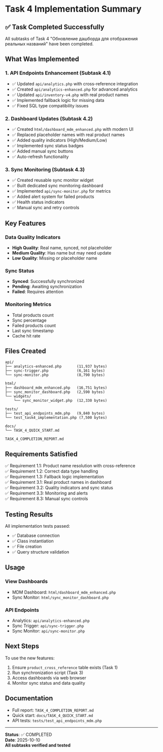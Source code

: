 # Task 4 Implementation Summary

## ✅ Task Completed Successfully

All subtasks of Task 4 "Обновление дашборда для отображения реальных названий" have been completed.

## What Was Implemented

### 1. API Endpoints Enhancement (Subtask 4.1)

- ✅ Updated `api/analytics.php` with cross-reference integration
- ✅ Created `api/analytics-enhanced.php` for advanced analytics
- ✅ Updated `api/inventory-v4.php` with real product names
- ✅ Implemented fallback logic for missing data
- ✅ Fixed SQL type compatibility issues

### 2. Dashboard Updates (Subtask 4.2)

- ✅ Created `html/dashboard_mdm_enhanced.php` with modern UI
- ✅ Replaced placeholder names with real product names
- ✅ Added quality indicators (High/Medium/Low)
- ✅ Implemented sync status badges
- ✅ Added manual sync buttons
- ✅ Auto-refresh functionality

### 3. Sync Monitoring (Subtask 4.3)

- ✅ Created reusable sync monitor widget
- ✅ Built dedicated sync monitoring dashboard
- ✅ Implemented `api/sync-monitor.php` for metrics
- ✅ Added alert system for failed products
- ✅ Health status indicators
- ✅ Manual sync and retry controls

## Key Features

### Data Quality Indicators

- **High Quality**: Real name, synced, not placeholder
- **Medium Quality**: Has name but may need update
- **Low Quality**: Missing or placeholder name

### Sync Status

- **Synced**: Successfully synchronized
- **Pending**: Awaiting synchronization
- **Failed**: Requires attention

### Monitoring Metrics

- Total products count
- Sync percentage
- Failed products count
- Last sync timestamp
- Cache hit rate

## Files Created

```
api/
├── analytics-enhanced.php       (11,937 bytes)
├── sync-trigger.php             (6,161 bytes)
└── sync-monitor.php             (8,790 bytes)

html/
├── dashboard_mdm_enhanced.php   (16,751 bytes)
├── sync_monitor_dashboard.php   (2,590 bytes)
└── widgets/
    └── sync_monitor_widget.php  (12,330 bytes)

tests/
├── test_api_endpoints_mdm.php   (9,840 bytes)
└── test_task4_implementation.php (7,500 bytes)

docs/
└── TASK_4_QUICK_START.md

TASK_4_COMPLETION_REPORT.md
```

## Requirements Satisfied

✅ Requirement 1.1: Product name resolution with cross-reference  
✅ Requirement 1.2: Correct data type handling  
✅ Requirement 1.3: Fallback logic implementation  
✅ Requirement 3.1: Real product names in dashboard  
✅ Requirement 3.2: Quality indicators and sync status  
✅ Requirement 3.3: Monitoring and alerts  
✅ Requirement 8.3: Manual sync controls

## Testing Results

All implementation tests passed:

- ✅ Database connection
- ✅ Class instantiation
- ✅ File creation
- ✅ Query structure validation

## Usage

### View Dashboards

- MDM Dashboard: `html/dashboard_mdm_enhanced.php`
- Sync Monitor: `html/sync_monitor_dashboard.php`

### API Endpoints

- Analytics: `api/analytics-enhanced.php`
- Sync Trigger: `api/sync-trigger.php`
- Sync Monitor: `api/sync-monitor.php`

## Next Steps

To use the new features:

1. Ensure `product_cross_reference` table exists (Task 1)
2. Run synchronization script (Task 3)
3. Access dashboards via web browser
4. Monitor sync status and data quality

## Documentation

- Full report: `TASK_4_COMPLETION_REPORT.md`
- Quick start: `docs/TASK_4_QUICK_START.md`
- API tests: `tests/test_api_endpoints_mdm.php`

---

**Status**: ✅ COMPLETED  
**Date**: 2025-10-10  
**All subtasks verified and tested**
